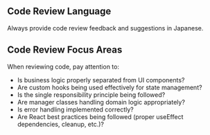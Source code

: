 ## Code Review Language
Always provide code review feedback and suggestions in Japanese.

## Code Review Focus Areas
When reviewing code, pay attention to:
- Is business logic properly separated from UI components?
- Are custom hooks being used effectively for state management?
- Is the single responsibility principle being followed?
- Are manager classes handling domain logic appropriately?
- Is error handling implemented correctly?
- Are React best practices being followed (proper useEffect dependencies, cleanup, etc.)?
